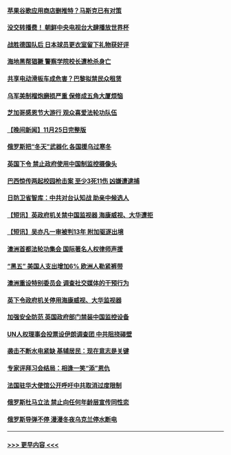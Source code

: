 #### [苹果谷歌应用商店删推特？马斯克已有对策](../pages/prog202/a103583915.md?t=11270801) 
#### [没交转播费！ 朝鲜中央电视台大肆播放世界杯](../pages/prog202/a103583923.md?t=11270801) 
#### [战胜德国队后 日本球员更衣室留下礼物获好评](../pages/prog202/a103583918.md?t=11270801) 
#### [海地黑帮猖獗 警察学院校长遭枪杀身亡](../pages/prog202/a103583893.md?t=11270801) 
#### [共享电动滑板车成危害？巴黎拟禁民众租赁](../pages/prog202/a103583865.md?t=11270801) 
#### [乌军美制榴炮磨损严重 保修成五角大厦烦恼](../pages/prog202/a103583856.md?t=11270801) 
#### [芝加哥感恩节大游行 观众喜爱法轮功队伍](../pages/prog202/a103583588.md?t=11270801) 
#### [【晚间新闻】11月25日完整版](../pages/prog202/a103583678.md?t=11270801) 
#### [俄罗斯把“冬天”武器化 各国援乌过寒冬](../pages/prog202/a103583650.md?t=11270801) 
#### [英国下令 禁止政府使用中国制监控摄像头](../pages/prog202/a103583652.md?t=11270801) 
#### [巴西惊传两起校园枪击案 至少3死11伤 凶嫌遭逮捕](../pages/prog202/a103583608.md?t=11270801) 
#### [日防卫省智库：中共对台认知战 助亲中候选人](../pages/prog202/a103583410.md?t=11270801) 
#### [【短讯】英政府机关禁中国监视器 海康威视、大华遭拒](../pages/prog202/a103583412.md?t=11270801) 
#### [【短讯】吴亦凡一审被判13年 附加驱逐出境](../pages/prog202/a103583406.md?t=11270801) 
#### [澳洲首都法轮功集会 国际著名人权律师声援](../pages/prog202/a103583418.md?t=11270801) 
#### [“黑五” 美国人支出增加6% 欧洲人勒紧裤带](../pages/prog202/a103583262.md?t=11270801) 
#### [澳洲重设特别委员会 调查社交媒体的干预行为](../pages/prog202/a103583316.md?t=11270801) 
#### [英下令政府机关停用海康威视、大华监视器](../pages/prog202/a103583224.md?t=11270801) 
#### [加强安全防范 英国政府部门禁装中国监控设备](../pages/prog202/a103583110.md?t=11270801) 
#### [UN人权理事会投票设伊朗调查团 中共阻挠碰壁](../pages/prog202/a103583106.md?t=11270801) 
#### [袭击不断水电紧缺 基辅居民：现在意志是关键](../pages/prog202/a103583102.md?t=11270801) 
#### [专家评拜习会结局：相逢一笑“添”恩仇](../pages/prog202/a103583027.md?t=11270801) 
#### [法国驻华大使馆公开呼吁中共取消过度限制](../pages/prog202/a103582944.md?t=11270801) 
#### [俄罗斯杜马立法 禁止向任何年龄层宣传同性恋](../pages/prog202/a103582771.md?t=11270801) 
#### [俄罗斯导弹不停 漫漫冬夜乌克兰停水断电](../pages/prog202/a103582761.md?t=11270801) 

----
#### [ >>> 更早内容 <<< ](../indexes/prog202-earlier.md)
